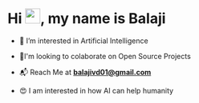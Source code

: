 <h1 align="Left">Hi <img src="https://media.giphy.com/media/hvRJCLFzcasrR4ia7z/giphy.gif" width="30px">, my name is Balaji</h1>

 - 👀 I’m interested in Artificial Intelligence

- 🎉I'm looking to colaborate on Open Source Projects

- 📬 Reach Me at **balajivd01@gmail.com**

- 😍 I am interested in how AI can help humanity  




